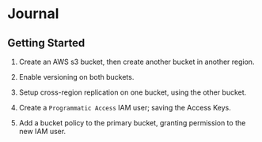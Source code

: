 # Journal

## Getting Started

1. Create an AWS s3 bucket, then create another bucket in another region.

2. Enable versioning on both buckets.

4. Setup cross-region replication on one bucket, using the other bucket.

5. Create a `Programmatic Access` IAM user; saving the Access Keys.

6. Add a bucket policy to the primary bucket, granting permission to the new IAM user.
